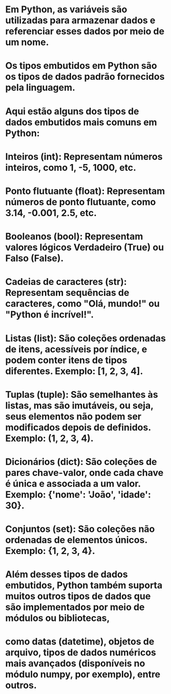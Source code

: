 # Em Python, as variáveis são utilizadas para armazenar dados e referenciar esses dados por meio de um nome. 
# Os tipos embutidos em Python são os tipos de dados padrão fornecidos pela linguagem. 
# Aqui estão alguns dos tipos de dados embutidos mais comuns em Python:

# Inteiros (int): Representam números inteiros, como 1, -5, 1000, etc.
# Ponto flutuante (float): Representam números de ponto flutuante, como 3.14, -0.001, 2.5, etc.
# Booleanos (bool): Representam valores lógicos Verdadeiro (True) ou Falso (False).
# Cadeias de caracteres (str): Representam sequências de caracteres, como "Olá, mundo!" ou "Python é incrível!".
# Listas (list): São coleções ordenadas de itens, acessíveis por índice, e podem conter itens de tipos diferentes. Exemplo: [1, 2, 3, 4].
# Tuplas (tuple): São semelhantes às listas, mas são imutáveis, ou seja, seus elementos não podem ser modificados depois de definidos. Exemplo: (1, 2, 3, 4).
# Dicionários (dict): São coleções de pares chave-valor, onde cada chave é única e associada a um valor. Exemplo: {'nome': 'João', 'idade': 30}.
# Conjuntos (set): São coleções não ordenadas de elementos únicos. Exemplo: {1, 2, 3, 4}.

# Além desses tipos de dados embutidos, Python também suporta muitos outros tipos de dados que são implementados por meio de módulos ou bibliotecas, 
# como datas (datetime), objetos de arquivo, tipos de dados numéricos mais avançados (disponíveis no módulo numpy, por exemplo), entre outros.

